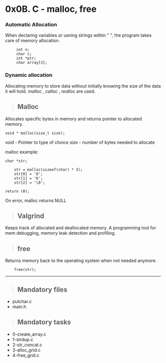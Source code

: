# 0x0B. C - malloc, free

### Automatic Allocation
When declaring variables or usning strings within " ",
the program takes care of memory allocation.   	
```
     int n;
     char c;
     int *ptr;
     char array[3];
```

### Dynamic allocation
Allocating memory to store data without initially knowing the
size of the data it will hold.
_malloc_ , _calloc_ , _realloc_ are used.

> ## Malloc
Allocates specific bytes in memory and returns pointer to allocated memory.
```
void * malloc(size_t size);
```
*void* - Pointer to type of choice
*size* - number of bytes needed to allocate

malloc example:
```
char *str;

	str = malloc(sizeof(char) * 3);
	str[0] = 'O';
	str[1] = 'K';
	str[2] = '\0';

return (0);
```
On error, malloc returns NULL

> ## Valgrind
Keeps track of allocated and deallocated memory.
A programming tool for mem debugging, memory leak detection and profiling.

> ## free
Returns memory back to the operating system when not needed anymore.
```
	free(str);
```

---

> ## Mandatory files
+ putchar.c
+ main.h

> ## Mandatory tasks
* 0-create_array.c
* 1-strdup.c
* 2-str_concat.c
* 3-alloc_grid.c
* 4-free_grid.c

